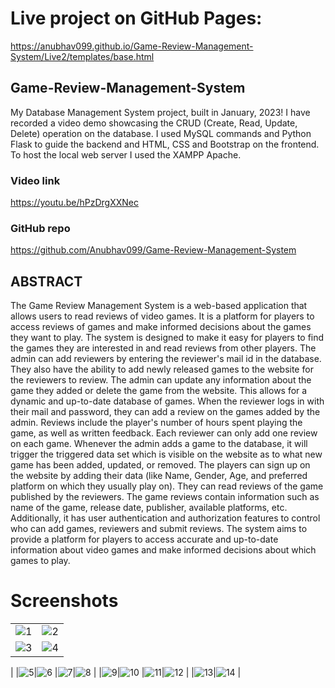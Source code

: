 # Live project on GitHub Pages:
https://anubhav099.github.io/Game-Review-Management-System/Live2/templates/base.html

## Game-Review-Management-System
My Database Management System project, built in January, 2023! I have recorded a video demo showcasing the CRUD (Create, Read, Update, Delete) operation on the database. I used MySQL commands and Python Flask to guide the backend and HTML, CSS and Bootstrap on the frontend. To host the local web server I used the XAMPP Apache.

### Video link
https://youtu.be/hPzDrgXXNec

### GitHub repo
https://github.com/Anubhav099/Game-Review-Management-System

## ABSTRACT 

The Game Review Management System is a web-based application that allows users to 
read reviews of video games. It is a platform for players to access reviews of games and 
make informed decisions about the games they want to play. The system is designed to 
make it easy for players to find the games they are interested in and read reviews from 
other players. The admin can add reviewers by entering the reviewer's mail id in the 
database. They also have the ability to add newly released games to the website for the 
reviewers to review. The admin can update any information about the game they added or 
delete the game from the website. This allows for a dynamic and up-to-date database of 
games. When the reviewer logs in with their mail and password, they can add a review on 
the games added by the admin. Reviews include the player's number of hours spent playing 
the game, as well as written feedback. Each reviewer can only add one review on each 
game. Whenever the admin adds a game to the database, it will trigger the triggered data set 
which is visible on the website as to what new game has been added, updated, or removed. 
The players can sign up on the website by adding their data (like Name, Gender, Age, and 
preferred platform on which they usually play on). They can read reviews of the game 
published by the reviewers. The game reviews contain information such as name of the 
game, release date, publisher, available platforms, etc. Additionally, it has user 
authentication and authorization features to control who can add games, reviewers and 
submit reviews. The system aims to provide a platform for players to access accurate and 
up-to-date information about video games and make informed decisions about which games 
to play.

# Screenshots
|||
|:----------------------------------------:|:-----------------------------------------:|
|![1](https://github.com/Anubhav099/Game-Review-Management-System/assets/124192174/6d6b626a-ba98-4a65-aaa2-b8290bd98993)|![2](https://github.com/Anubhav099/Game-Review-Management-System/assets/124192174/881ebf47-ac53-42f6-afe7-9d28aad0d4db)
|![3](https://github.com/Anubhav099/Game-Review-Management-System/assets/124192174/709d7bce-eed3-47d6-921b-5854f35bd10b)|![4](https://github.com/Anubhav099/Game-Review-Management-System/assets/124192174/9ec59913-5b56-418b-a62c-eb1028f58bd4)
|
|![5](https://github.com/Anubhav099/Game-Review-Management-System/assets/124192174/4fe72329-7c0c-4257-9860-eaaebaa76a82)|![6](https://github.com/Anubhav099/Game-Review-Management-System/assets/124192174/d61bf375-9b9f-40d4-978e-04901e1939cf)
|![7](https://github.com/Anubhav099/Game-Review-Management-System/assets/124192174/e182ef49-291a-4551-96a8-5a14b3df9957)|![8](https://github.com/Anubhav099/Game-Review-Management-System/assets/124192174/1bf8e572-214c-4663-936b-47c90f763c27)
|
|![9](https://github.com/Anubhav099/Game-Review-Management-System/assets/124192174/8c52bb25-8bd4-4f76-90d4-4c7bcd8a27d5)|![10](https://github.com/Anubhav099/Game-Review-Management-System/assets/124192174/d2f0de1c-d65d-4aba-a302-d9e342c28f4e)
|![11](https://github.com/Anubhav099/Game-Review-Management-System/assets/124192174/410d55bd-388d-4678-805e-eea8fc72410d)|![12](https://github.com/Anubhav099/Game-Review-Management-System/assets/124192174/ba32903c-aab6-4283-8bd7-71c5f38aa9dd)
|
|![13](https://github.com/Anubhav099/Game-Review-Management-System/assets/124192174/fe32e843-c49d-4b25-8a50-ad56364829e2)|![14](https://github.com/Anubhav099/Game-Review-Management-System/assets/124192174/3de4c68f-b084-49db-bc40-468eaf523a85)
|